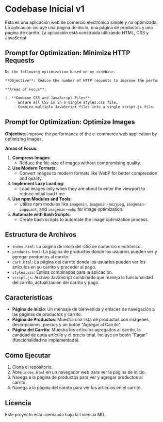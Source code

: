 # Codebase Inicial v1

Esta es una aplicación web de comercio electrónico simple y no optimizada. La aplicación incluye una página de inicio, una página de productos y una página de carrito. La aplicación está construida utilizando HTML, CSS y JavaScript.

## **Prompt for Optimization: Minimize HTTP Requests**

```markdown
Do the following optimization based on my codebase.

**Objective**: Reduce the number of HTTP requests to improve the performance of the e-commerce web application.

**Areas of Focus**:

1. **Combine CSS and JavaScript Files**:
    - Ensure all CSS is in a single styles.css file.
    - Combine multiple JavaScript files into a single script.js file.
```

## **Prompt for Optimization: Optimize Images**

**Objective**: Improve the performance of the e-commerce web application by optimizing images.

**Areas of Focus**:

1. **Compress Images**:
    - Reduce the file size of images without compromising quality.
2. **Use Modern Formats**:
    - Convert images to modern formats like WebP for better compression and quality.
3. **Implement Lazy Loading**:
    - Load images only when they are about to enter the viewport to reduce initial load time.
4. **Use npm Modules and Tools**:
    - Utilize npm modules like `imagemin`, `imagemin-mozjpeg`, `imagemin-pngquant`, and `imagemin-webp` for image optimization.
5. **Automate with Bash Scripts**:
    - Create bash scripts to automate the image optimization process.

## Estructura de Archivos

- `index.html`: La página de inicio del sitio de comercio electrónico.
- `products.html`: La página de productos donde los usuarios pueden ver y agregar productos al carrito.
- `cart.html`: La página del carrito donde los usuarios pueden ver los artículos en su carrito y proceder al pago.
- `styles.css`: Estilos combinados para la aplicación.
- `script.js`: Archivo JavaScript combinado que maneja la funcionalidad del carrito, actualización del carrito y pago.

## Características

- **Página de Inicio**: Un mensaje de bienvenida y enlaces de navegación a las páginas de productos y carrito.
- **Página de Productos**: Muestra una lista de productos con imágenes, descripciones, precios y un botón "Agregar al Carrito".
- **Página del Carrito**: Muestra los artículos agregados al carrito, la cantidad de cada artículo y el precio total. Incluye un botón "Pagar" (funcionalidad no implementada).

## Cómo Ejecutar

1. Clona el repositorio.
2. Abre `index.html` en un navegador web para ver la página de inicio.
3. Navega a la página de productos para ver y agregar productos al carrito.
4. Navega a la página del carrito para ver los artículos en el carrito.

## Licencia

Este proyecto está licenciado bajo la Licencia MIT.
